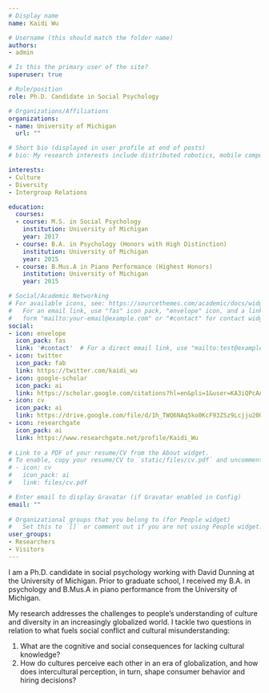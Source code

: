 ```yaml
---
# Display name
name: Kaidi Wu

# Username (this should match the folder name)
authors:
- admin

# Is this the primary user of the site?
superuser: true

# Role/position
role: Ph.D. Candidate in Social Psychology

# Organizations/Affiliations
organizations:
- name: University of Michigan
  url: ""

# Short bio (displayed in user profile at end of posts)
# bio: My research interests include distributed robotics, mobile computing and programmable matter.

interests:
- Culture
- Diversity
- Intergroup Relations

education:
  courses:
  - course: M.S. in Social Psychology
    institution: University of Michigan
    year: 2017
  - course: B.A. in Psychology (Honors with High Distinction)
    institution: University of Michigan
    year: 2015
  - course: B.Mus.A in Piano Performance (Highest Honors)
    institution: University of Michigan
    year: 2015

# Social/Academic Networking
# For available icons, see: https://sourcethemes.com/academic/docs/widgets/#icons
#   For an email link, use "fas" icon pack, "envelope" icon, and a link in the
#   form "mailto:your-email@example.com" or "#contact" for contact widget.
social:
- icon: envelope
  icon_pack: fas
  link: '#contact'  # For a direct email link, use "mailto:test@example.org".
- icon: twitter
  icon_pack: fab
  link: https://twitter.com/kaidi_wu
- icon: google-scholar
  icon_pack: ai
  link: https://scholar.google.com/citations?hl=en&pli=1&user=KA3iQPcAAAAJ
- icon: cv
  icon_pack: ai
  link: https://drive.google.com/file/d/1h_TWQ6NAq5ko0KcF93ZSz9Lcjju20OQm/view?usp=sharing
- icon: researchgate
  icon_pack: ai 
  link: https://www.researchgate.net/profile/Kaidi_Wu
  
# Link to a PDF of your resume/CV from the About widget.
# To enable, copy your resume/CV to `static/files/cv.pdf` and uncomment the lines below.  
# - icon: cv
#   icon_pack: ai
#   link: files/cv.pdf

# Enter email to display Gravatar (if Gravatar enabled in Config)
email: ""
  
# Organizational groups that you belong to (for People widget)
#   Set this to `[]` or comment out if you are not using People widget.  
user_groups:
- Researchers
- Visitors
---
```


I am a Ph.D. candidate in social psychology working with David Dunning at the University of Michigan. Prior to graduate school, I received my B.A. in psychology and B.Mus.A in piano performance from the University of Michigan.

My research addresses the challenges to people’s understanding of culture and diversity in an increasingly globalized world. I tackle two questions in relation to what fuels social conflict and cultural misunderstanding: 
1) What are the cognitive and social consequences for lacking cultural knowledge? 
2) How do cultures perceive each other in an era of globalization, and how does intercultural perception, in turn, shape consumer behavior and hiring decisions?   
